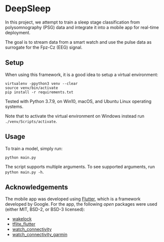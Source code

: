 # DeepSleep

In this project, we attempt to train a sleep stage classification from polysomnography (PSG) 
data and integrate it into a mobile app for real-time deployment.

The goal is to stream data from a smart watch and use the pulse data as surrogate for the
Fpz-Cz (EEG) signal.

## Setup

When using this framework, it is a good idea to setup a virtual environment:
```
virtualenv -ppython3 venv --clear
source venv/bin/activate
pip install -r requirements.txt
```

Tested with Python 3.7.9, on Win10, macOS, and Ubuntu Linux operating systems.

Note that to activate the virtual environment on Windows instead run `./venv/Scripts/activate`.

## Usage

To train a model, simply run:
```
python main.py
```

The script supports multiple arguments. To see supported arguments, run `python main.py -h`.


## Acknowledgements

The mobile app was developed using [Flutter](https://github.com/flutter/flutter), which is a framework developed by Google.
For the app, the following _open_ packages were used (either MIT, BSD-2, or BSD-3 licensed):
* [wakelock](https://pub.dev/packages/wakelock)
* [tflite_flutter](https://pub.dev/packages/tflite_flutter)
* [watch_connectivity](https://pub.dev/packages/watch_connectivity)
* [watch_connectivity_garmin](https://pub.dev/packages/watch_connectivity_garmin)
